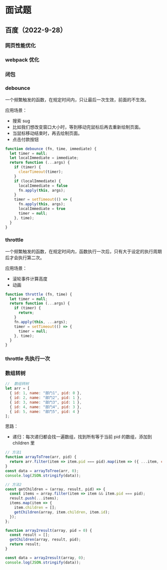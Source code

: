 # 面试题

## 百度（2022-9-28）

### 网页性能优化

### webpack 优化

### 闭包

### debounce

一个频繁触发的函数，在规定时间内，只让最后一次生效，前面的不生效。

应用场景：

- 搜索 sug
- 比如我们想改变窗口大小时，等到移动完鼠标后再去重新绘制页面。
- 当鼠标移动结束时，再去绘制页面。
- 点击付款按钮

```js
function debounce (fn, time, immediate) {
  let timer = null;
  let localImmediate = immediate;
  return function (...args) {
    if (timer) {
      clearTimeout(timer);
    }
    if (localImmediate) {
      localImmediate = false
      fn.apply(this, args);
    }
    timer = setTimeout(() => {
      fn.apply(this, args);
      localImmediate = true
      timer = null;
    }, time);
  }
}
```

### throttle

一个频繁触发的函数，在规定时间内，函数执行一次后，只有大于设定的执行周期后才会执行第二次。

应用场景：

- 滚轮事件计算高度
- 动画

```js
function throttle (fn, time) {
  let timer = null;
  return function (...args) {
    if (timer) {
      return;
    }
    fn.apply(this, ...args);
    timer = setTimeout(() => {
      timer = null;
    }, time);
  }
}
```

### throttle 先执行一次

### 数组转树

```js
//  数组转树
let arr = [
  { id: 1, name: "部门1", pid: 0 },
  { id: 2, name: "部门2", pid: 1 },
  { id: 3, name: "部门3", pid: 1 },
  { id: 4, name: "部门4", pid: 3 },
  { id: 5, name: "部门5", pid: 4 }
];
```

思路：

- 递归：每次递归都会找一遍数组，找到所有等于当前 pid 的数组，添加到 children 里

```js
// 方法1
function arrayToTree(arr, pid) {
  return arr.filter(item => item.pid === pid).map(item => ({ ...item, children: arrayToTree(arr, item.id) }));
}
const data = arrayToTree(arr, 0);
console.log(JSON.stringify(data));

// 方法2
const getChildren = (array, result, pid) => {
  const items = array.filter(item => item && item.pid === pid);
  result.push(...items);
  items.map(item => {
    item.children = [];
    getChildren(array, item.children, item.id);
  });
};

function array2result(array, pid = 0) {
  const result = [];
  getChildren(array, result, pid);
  return result;
}

const data = array2result(array, 0);
console.log(JSON.stringify(data));
```
